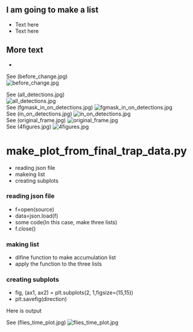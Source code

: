 ## I am going to make a list
- Text here
- Text here

More text
- 
-

See (before_change.jpg)<br>
![before_change.jpg](/image_samples/before_change.jpg)<br>


See (all_detections.jpg)<br>
![all_detections.jpg](/image_samples/all_detections.jpg)<br>
See (fgmask_in_on_detections.jpg)
![fgmask_in_on_detections.jpg](/image_samples/fgmask_in_on_detections.jpg)<br>
See (in_on_detections.jpg)
![in_on_detections.jpg](/image_samples/in_on_detections.jpg)<br>
See (original_frame.jpg)
![original_frame.jpg](/image_samples/original_frame.jpg)<br>
See (4figures.jpg)
![4figures.jpg](/image_samples/4figures.jpg)<br>






# make_plot_from_final_trap_data.py
- reading json file 
- makeing list
- creating subplots

### reading json file

- f=open(source)
- data=json.load(f)
- some code(In this case, make three lists)
- f.close()

### making list
- difine function to make accumulation list
- apply the function to the three lists

### creating subplots
- fig, (ax1, ax2) = plt.subplots(2, 1,figsize=(15,15))
- plt.savefig(direction)

Here is output

See (flies_time_plot.jpg)
![flies_time_plot.jpg](/image_samples/flies_time_plot.jpg)<br>